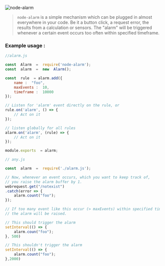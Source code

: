 ![node-alarm](https://i.imgur.com/VCYTQQx.png)

> `node-alarm` is a simple mechanism which can be plugged in almost everywhere in your code. Be it a button click, a request error, the results from a calculation or sensors. The "alarm" will be triggered whenever a certain event occurs too often within specified timeframe. 


  ### Example usage : 

```js
//alarm.js

const  Alarm  =  require('node-alarm');
const  alarm  =  new  Alarm();

const  rule  = alarm.add({
	name :  "foo",
	maxEvents :  10,
	timeframe :  10000
});

// Listen for 'alarm' event directly on the rule, or
rule.on('alarm', () => {
	// Act on it
});

// listen globally for all rules
alarm.on('alarm', (rule) => {
	// Act on it
});

module.exports  = alarm;
```

  

```js
// any.js

const  alarm  =  require('./alarm.js');

// Now, whenever an event occurs, which you want to keep track of,
// you raise the alarm buffer by 1.
webrequest.get("/notexist")
.catch(error => { 
	alarm.count("foo");
});

// If too many event like this occur (> maxEvents) within specified time (timeframe)
// the alarm will be raised.

// This should trigger the alarm
setInterval(() => {
	alarm.coun("foo");
}, 500)

// This shouldn't trigger the alarm
setInterval(() => {
	alarm.count("foo");
},2000)
```

